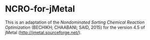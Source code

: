 # NCRO-for-jMetal

This is an adaptation of the *Nondominated Sorting Chemical Reaction Optimization* (BECHIKH; CHAABANI; SAID, 2015) for the version 4.5 of jMetal (http://jmetal.sourceforge.net/).
